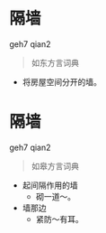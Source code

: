 # 隔墙
geh7 qian2
> 如东方言词典
- 将房屋空间分开的墙。

# 隔墙
geh7 qian2
> 如皋方言词典
- 起间隔作用的墙
  - 砌一道～。
- 墙那边
  - 紧防～有耳。

